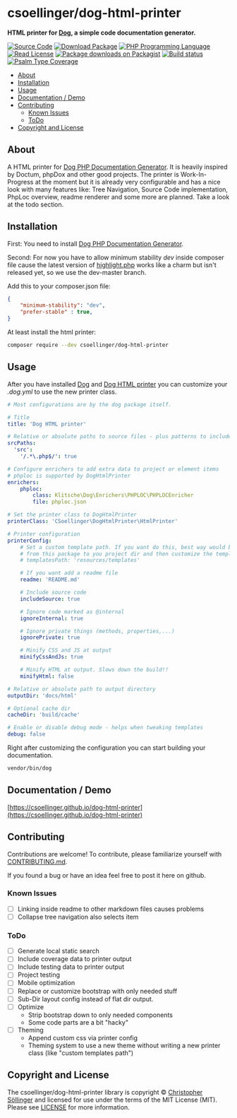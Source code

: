 # csoellinger/dog-html-printer

**HTML printer for [Dog](https://github.com/klitsche/dog), a simple code documentation generator.**

[![Source Code][source-badge]][source]
[![Download Package][packagist-badge]][packagist]
[![PHP Programming Language][php-badge]][php]
[![Read License][license-badge]][license]
[![Package downloads on Packagist][downloads-badge]][downloads]
[![Build status][build-badge]][build]
[![Psalm Type Coverage][psalm-badge]][psalm]
<!-- [![Codecov Code Coverage][codecov-badge]][codecov] -->
<!-- [![Chat with the maintainers][chat-badge]][chat] -->

[source]: https://github.com/csoellinger/dog-html-printer
[source-badge]: https://img.shields.io/badge/source-csoellinger/dog--html--printer-blue.svg?style=flat-square
[packagist]: https://packagist.org/packages/csoellinger/dog-html-printer
[packagist-badge]: https://img.shields.io/packagist/v/csoellinger/dog-html-printer.svg?style=flat-square&label=release
[php]: https://php.net
[php-badge]: https://img.shields.io/packagist/php-v/csoellinger/dog-html-printer.svg?style=flat-square&colorB=%238892BF
[license]: https://github.com/csoellinger/dog-html-printer/blob/master/LICENSE
[license-badge]: https://img.shields.io/packagist/l/csoellinger/dog-html-printer.svg?style=flat-square&colorB=darkcyan
[downloads]: https://packagist.org/packages/csoellinger/dog-html-printer/stats
[downloads-badge]: https://img.shields.io/packagist/dt/csoellinger/dog-html-printer.svg?style=flat-square&colorB=darkmagenta
[build]: https://github.com/csoellinger/dog-html-printer/actions?query=workflow%3ACI
[build-badge]: https://img.shields.io/github/workflow/status/csoellinger/dog-html-printer/CI?label=CI&logo=github&style=flat-square
[codecov]: https://codecov.io/gh/csoellinger/dog-html-printer
[codecov-badge]: https://img.shields.io/codecov/c/gh/csoellinger/dog-html-printer?label=codecov&logo=codecov&style=flat-square
[psalm]: https://shepherd.dev/github/csoellinger/dog-html-printer
[psalm-badge]: https://img.shields.io/endpoint?style=flat-square&url=https%3A%2F%2Fshepherd.dev%2Fgithub%2Fcsoellinger%2Fdog-html-printer%2Fcoverage
[chat]: https://phpc.chat/channel/csoellinger
[chat-badge]: https://img.shields.io/badge/phpc.chat-%23csoellinger-darkslateblue?style=flat-square

- [About](#about)
- [Installation](#installation)
- [Usage](#usage)
- [Documentation / Demo](#documentation--demo)
- [Contributing](#contributing)
  - [Known Issues](#known-issues)
  - [ToDo](#todo)
- [Copyright and License](#copyright-and-license)

## About

A HTML printer for [Dog PHP Documentation Generator](https://github.com/klitsche/dog). It is heavily inspired by Doctum, phpDox and other good projects. The printer is Work-In-Progress at the moment but it is already very configurable and has a nice look with many features like: Tree Navigation, Source Code implementation, PhpLoc overview, readme renderer and some more are planned. Take a look at the todo section.

## Installation

First: You need to install [Dog PHP Documentation Generator](https://github.com/klitsche/dog).

Second: For now you have to allow minimum stability *dev* inside composer file cause the latest version of [highlight.php](https://github.com/scrivo/highlight.php) works like a charm but isn't released yet, so we use the dev-master branch.

Add this to your composer.json file:

```json
{
    "minimum-stability": "dev",
    "prefer-stable" : true,
}
```

At least install the html printer:

```bash
composer require --dev csoellinger/dog-html-printer
```

## Usage

After you have installed [Dog](https://github.com/klitsche/dog) and [Dog HTML printer](https://github.com/csoellinger/dog-html-printer) you can customize your *.dog.yml* to use the new printer class.

```yaml
# Most configurations are by the dog package itself.

# Title
title: 'Dog HTML printer'

# Relative or absolute paths to source files - plus patterns to include or exclude path pr files
srcPaths:
  'src':
    '/.*\.php$/': true

# Configure enrichers to add extra data to project or element items
# phploc is supported by DogHtmlPrinter
enrichers:
    phploc:
        class: Klitsche\Dog\Enrichers\PHPLOC\PHPLOCEnricher
        file: phploc.json

# Set the printer class to DogHtmlPrinter
printerClass: 'CSoellinger\DogHtmlPrinter\HtmlPrinter'

# Printer configuration
printerConfig:
    # Set a custom template path. If you want do this, best way would be to copy the resources/templates dir
    # from this package to you project dir and then customize the templates.
    # templatesPath: 'resources/templates'

    # If you want add a readme file
    readme: 'README.md'

    # Include source code
    includeSource: true

    # Ignore code marked as @internal
    ignoreInternal: true

    # Ignore private things (methods, properties,...)
    ignorePrivate: true

    # Minify CSS and JS at output
    minifyCssAndJs: true

    # Minify HTML at output. Slows down the build!!
    minifyHtml: false

# Relative or absolute path to output directory
outputDir: 'docs/html'

# Optional cache dir
cacheDir: 'build/cache'

# Enable or disable debug mode - helps when tweaking templates
debug: false
```

Right after customizing the configuration you can start building your documentation.

```bash
vendor/bin/dog
```

## Documentation / Demo

[https://csoellinger.github.io/dog-html-printer](https://csoellinger.github.io/dog-html-printer)

## Contributing

Contributions are welcome! To contribute, please familiarize yourself with
[CONTRIBUTING.md](CONTRIBUTING.md).

If you found a bug or have an idea feel free to post it here on github.

### Known Issues
- [ ] Linking inside readme to other markdown files causes problems
- [ ] Collapse tree navigation also selects item

### ToDo

- [ ] Generate local static search
- [ ] Include coverage data to printer output
- [ ] Include testing data to printer output
- [ ] Project testing
- [ ] Mobile optimization
- [ ] Replace or customize bootstrap with only needed stuff
- [ ] Sub-Dir layout config instead of flat dir output.
- [ ] Optimize
  - Strip bootstrap down to only needed components
  - Some code parts are a bit "hacky"
- [ ] Theming
  - Append custom css via printer config
  - Theming system to use a new theme without writing a new printer class (like "custom templates path")

## Copyright and License

The csoellinger/dog-html-printer library is copyright © [Christopher Söllinger](https://github.com/CSoellinger)
and licensed for use under the terms of the MIT License (MIT). Please see [LICENSE](LICENSE) for more information.
